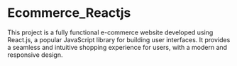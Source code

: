 # Ecommerce_Reactjs
This project is a fully functional e-commerce website developed using React.js, a popular JavaScript library for building user interfaces. It provides a seamless and intuitive shopping experience for users, with a modern and responsive design.

